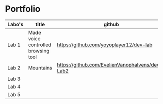 # Portfolio


Labo's      | title                                 | github                                            | codesandbox                                             |
------------|---------------------------------------|---------------------------------------------------|---------------------------------------------------------|
Lab 1       | Made voice controlled browsing tool   | https://github.com/yoyoplayer12/dev-lab           | https://codesandbox.io/s/lab1-7ylccm?file=/index.html   |
Lab 2       | Mountains                             | https://github.com/EvelienVanophalvens/dev5-Lab2  | https://codesandbox.io/s/lab2-md9zc7                    |
Lab 3       |                                       |                                                   |                                                         |
Lab 4       |                                       |                                                   |                                                         |
Lab 5       |                                       |                                                   |                                                         |